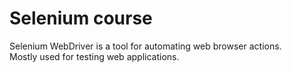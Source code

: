 # Selenium course
Selenium WebDriver is a tool for automating web browser actions.\
Mostly used for testing web applications.